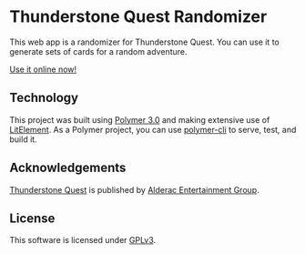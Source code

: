 # Thunderstone Quest Randomizer

This web app is a randomizer for Thunderstone Quest. You can use it to generate sets of 
cards for a random adventure.

[Use it online now!](https://doctor-g.github.io/tsqr/)

## Technology

This project was built using [Polymer 3.0](https://polymer-library.polymer-project.org/)
and making extensive use of [LitElement](https://lit-element.polymer-project.org/).
As a Polymer project, you can use [polymer-cli](https://polymer-library.polymer-project.org/3.0/docs/tools/polymer-cli) to serve, test, and build it.

## Acknowledgements 

[Thunderstone Quest](https://www.alderac.com/thunderstone/) is published by [Alderac Entertainment
Group](https://www.alderac.com).

 ## License

 This software is licensed under [GPLv3](https://www.gnu.org/licenses/gpl-3.0.html).